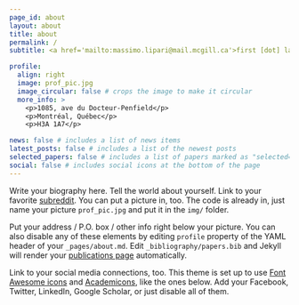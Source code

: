 ```yaml
---
page_id: about
layout: about
title: about
permalink: /
subtitle: <a href='mailto:massimo.lipari@mail.mcgill.ca'>first [dot] last [at] mail [dot] mcgill [dot] ca

profile:
  align: right
  image: prof_pic.jpg
  image_circular: false # crops the image to make it circular
  more_info: >
    <p>1085, ave du Docteur-Penfield</p>
    <p>Montréal, Québec</p>
    <p>H3A 1A7</p>

news: false # includes a list of news items
latest_posts: false # includes a list of the newest posts
selected_papers: false # includes a list of papers marked as "selected={true}"
social: false # includes social icons at the bottom of the page
---
```


Write your biography here. Tell the world about yourself. Link to your favorite [subreddit](http://reddit.com). You can put a picture in, too. The code is already in, just name your picture `prof_pic.jpg` and put it in the `img/` folder.

Put your address / P.O. box / other info right below your picture. You can also disable any of these elements by editing `profile` property of the YAML header of your `_pages/about.md`. Edit `_bibliography/papers.bib` and Jekyll will render your [publications page](/multi-language-al-folio/publications/) automatically.

Link to your social media connections, too. This theme is set up to use [Font Awesome icons](https://fontawesome.com/) and [Academicons](https://jpswalsh.github.io/academicons/), like the ones below. Add your Facebook, Twitter, LinkedIn, Google Scholar, or just disable all of them.
